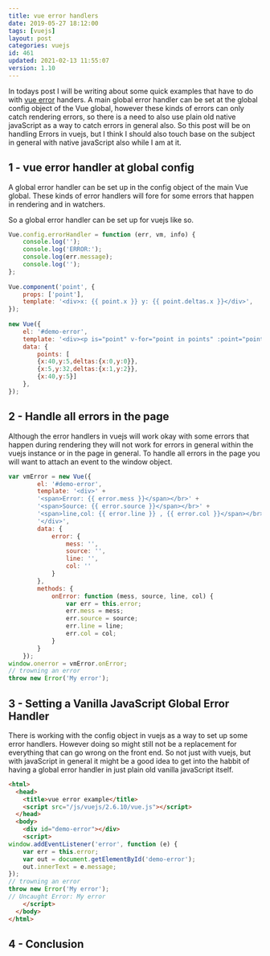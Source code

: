 ```yaml
---
title: vue error handlers
date: 2019-05-27 18:12:00
tags: [vuejs]
layout: post
categories: vuejs
id: 461
updated: 2021-02-13 11:55:07
version: 1.10
---
```


In todays post I will be writing about some quick examples that have to do with [vue error](https://vuejs.org/v2/api/#errorHandler) handers. A main global error handler can be set at the global config object of the Vue global, however these kinds of errors can only catch rendering errors, so there is a need to also use plain old native javaScript as a way to catch errors in general also. So this post will be on handling Errors in vuejs, but I think I should also touch base on the subject in general with native javaScript also while I am at it.

<!-- more -->

## 1 - vue error handler at global config

A global error handler can be set up in the config object of the main Vue global. These kinds of error handlers will fore for some errors that happen in rendering and in watchers.

So a global error handler can be set up for vuejs like so.

```js
Vue.config.errorHandler = function (err, vm, info) {
    console.log('');
    console.log('ERROR:');
    console.log(err.message);
    console.log('');
};
 
Vue.component('point', {
    props: ['point'],
    template: '<div>x: {{ point.x }} y: {{ point.deltas.x }}</div>',
});
 
new Vue({
    el: '#demo-error',
    template: '<div><p is="point" v-for="point in points" :point="point"></p></div>',
    data: {
        points: [ 
        {x:40,y:5,deltas:{x:0,y:0}},
        {x:5,y:32,deltas:{x:1,y:2}},
        {x:40,y:5}]
    },
});
```

## 2 - Handle all errors in the page

Although the error handlers in vuejs will work okay with some errors that happen during rendering they will not work for errors in general within the vuejs instance or in the page in general. To handle all errors in the page you will want to attach an event to the window object.

```js
var vmError = new Vue({
        el: '#demo-error',
        template: '<div>' +
        '<span>Error: {{ error.mess }}</span></br>' +
        '<span>Source: {{ error.source }}</span></br>' +
        '<span>line,col: {{ error.line }} , {{ error.col }}</span></br>' +
        '</div>',
        data: {
            error: {
                mess: '',
                source: '',
                line: '',
                col: ''
            }
        },
        methods: {
            onError: function (mess, source, line, col) {
                var err = this.error;
                err.mess = mess;
                err.source = source;
                err.line = line;
                err.col = col;
            }
        }
    });
window.onerror = vmError.onError;
// trowning an error
throw new Error('My error');
```

## 3 - Setting a Vanilla JavaScript Global Error Handler

There is working with the config object in vuejs as a way to set up some error handlers. However doing so might still not be a replacement for everything that can go wrong on the front end. So not just with vuejs, but with javaScript in general it might be a good idea to get into the habbit of having a global error handler in just plain old vanilla javaScript itself.

```html
<html>
  <head>
    <title>vue error example</title>
    <script src="/js/vuejs/2.6.10/vue.js"></script>
  </head>
  <body>
    <div id="demo-error"></div>
    <script>
window.addEventListener('error', function (e) {
    var err = this.error;
    var out = document.getElementById('demo-error');
    out.innerText = e.message;
});
// trowning an error
throw new Error('My error');
// Uncaught Error: My error
    </script>
  </body>
</html>
```

## 4 - Conclusion

